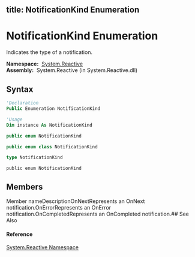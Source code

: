 title: NotificationKind Enumeration
---
# NotificationKind Enumeration

Indicates the type of a notification.

**Namespace:**  [System.Reactive](System.Reactive\System.Reactive.md)  
**Assembly:**  System.Reactive (in System.Reactive.dll)

## Syntax

```vb
'Declaration
Public Enumeration NotificationKind
```

```vb
'Usage
Dim instance As NotificationKind
```

```csharp
public enum NotificationKind
```

```c++
public enum class NotificationKind
```

```fsharp
type NotificationKind
```

```jscript
public enum NotificationKind
```

## Members

Member nameDescriptionOnNextRepresents an OnNext notification.OnErrorRepresents an OnError notification.OnCompletedRepresents an OnCompleted notification.## See Also

#### Reference

[System.Reactive Namespace](System.Reactive\System.Reactive.md)





